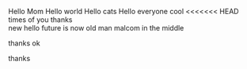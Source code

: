 Hello Mom
Hello world
Hello cats
Hello everyone
cool
<<<<<<< HEAD
times of you
thanks
<br>
new
hello
future is now old man
malcom in the middle

thanks
ok

thanks

